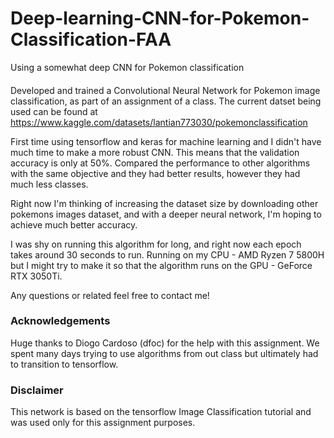 # Deep-learning-CNN-for-Pokemon-Classification-FAA
Using a somewhat deep CNN for Pokemon classification

#### 
Developed and trained a Convolutional Neural Network for Pokemon image classification, as part of an assignment of a class. 
The current datset being used can be found at https://www.kaggle.com/datasets/lantian773030/pokemonclassification

First time using tensorflow and keras for machine learning and I didn't have much time to make a more robust CNN. This means that the validation accuracy is only at 50%. Compared the performance to other algorithms with the same objective and they had better results, however they had much less classes.

Right now I'm thinking of increasing the dataset size by downloading other pokemons images dataset, and with a deeper neural network, I'm hoping to achieve much better accuracy.

I was shy on running this algorithm for long, and right now each epoch takes around 30 seconds to run. Running on my CPU - AMD Ryzen 7 5800H but I might try to make it so that the algorithm runs on the GPU - GeForce RTX 3050Ti.  

Any questions or related feel free to contact me!

### Acknowledgements
Huge thanks to Diogo Cardoso (dfoc) for the help with this assignment. We spent many days trying to use algorithms from out class but ultimately had to transition to tensorflow.


### Disclaimer 
This network is based on the tensorflow Image Classification tutorial and was used only for this assignment purposes.
